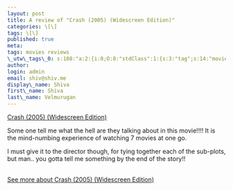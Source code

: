 ```yaml
---
layout: post
title: A review of "Crash (2005) (Widescreen Edition)"
categories: \[\]
tags: \[\]
published: true
meta:
tags: movies reviews
\_utw\_tags\_0: s:108:"a:2:{i:0;O:8:"stdClass":1:{s:3:"tag";s:14:"movies\_reviews";}i:1;O:8:"stdClass":1:{s:3:"tag";s:7:"Reviews";}}";
author:
login: admin
email: shiv@shiv.me
display\_name: Shiva
first\_name: Shiva
last\_name: Velmurugan
---
```


[Crash (2005) (Widescreen Edition)][0]

Some one tell me what the hell are they talking about in this movie!!!! It is the mind-numbing experience of watching 7 movies at one go.

I must give it to the director though, for tying together each of the sub-plots, but man.. you gotta tell me something by the end of the story!!

[  
See more about Crash (2005) (Widescreen Edition)][1]


[0]: http://www.allconsuming.net/item/view/47082
[1]: http://www.allconsuming.net/person/shvelmur/47082